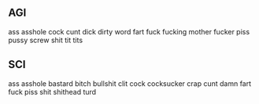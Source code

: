 ## AGI

ass
asshole
cock
cunt
dick
dirty word
fart
fuck
fucking
mother fucker
piss
pussy
screw
shit
tit
tits

## SCI

ass
asshole
bastard
bitch
bullshit
clit
cock
cocksucker
crap
cunt
damn
fart
fuck
piss
shit
shithead
turd
